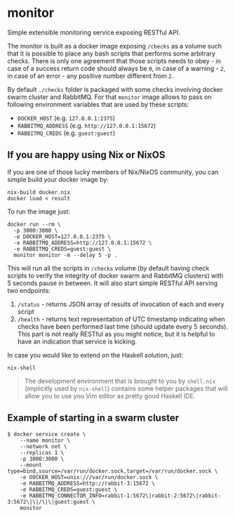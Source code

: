 # monitor

Simple extensible monitoring service exposing RESTful API.

The monitor is built as a docker image exposing `/checks` as a volume such that
it is possible to place any bash scripts that performs some arbitrary checks.
There is only one agreement that those scripts needs to obey - in case of a
success return code should always be `0`, in case of a warning - `2`, in case of
an error - any positive number different from `2`.

By default `./checks` folder is packaged with some checks involving docker swarm
cluster and RabbitMQ. For that `monitor` image allows to pass on following
environment variables that are used by these scripts:

* `DOCKER_HOST` (e.g. `127.0.0.1:2375`)
* `RABBITMQ_ADDRESS` (e.g. `http://127.0.0.1:15672`)
* `RABBITMQ_CREDS` (e.g. `guest:guest`)

## If you are happy using Nix or NixOS

If you are one of those lucky members of Nix/NixOS community, you can simple
build your docker image by:

```{.bash}
nix-build docker.nix
docker load < result
```

To run the image just:

```{.bash}
docker run --rm \
  -p 3000:3000 \
  -e DOCKER_HOST=127.0.0.1:2375 \
  -e RABBITMQ_ADDRESS=http://127.0.0.1:15672 \
  -e RABBITMQ_CREDS=guest:guest \
  monitor monitor -m --delay 5 -p .
```

This will run all the scripts in `/checks` volume (by default having check
scripts to verify the integrity of docker swarm and RabbitMQ clusters) with 5
seconds pause in between. It will also start simple RESTful API serving two
endpoints:

1. `/status` - returns JSON array of results of invocation of each and every
   script
2. `/health` - returns text representation of UTC timestamp indicating when
   checks have been performed last time (should update every 5 seconds). This
   part is not really RESTful as you might notice, but it is helpful to have an
   indication that service is kicking.

In case you would like to extend on the Haskell solution, just:

```{.bash}
nix-shell
```

> The development environment that is brought to you by `shell.nix` (implicitly
> used by `nix-shell`) contains some helper packages that will allow you to use
> you Vim editor as pretty good Haskell IDE.

## Example of starting in a swarm cluster

```{.bash}
$ docker service create \
    --name monitor \
    --network net \
    --replicas 1 \
    -p 3000:3000 \
    --mount type=bind,source=/var/run/docker.sock,target=/var/run/docker.sock \
    -e DOCKER_HOST=unix:///var/run/docker.sock \
    -e RABBITMQ_ADDRESS=http://rabbit-3:15672 \
    -e RABBITMQ_CREDS=guest:guest \
    -e RABBITMQ_CONNECTOR_INFO=rabbit-1:5672\|rabbit-2:5672\|rabbit-3:5672\|\|/\|\|guest:guest \
    monitor
```

